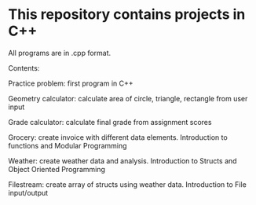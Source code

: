 # This repository contains projects in C++
All programs are in .cpp format.

Contents:

Practice problem: first program in C++

Geometry calculator: calculate area of circle, triangle, rectangle from user input

Grade calculator: calculate final grade from assignment scores

Grocery: create invoice with different data elements. Introduction to functions and Modular Programming

Weather: create weather data and analysis. Introduction to Structs and Object Oriented Programming

Filestream: create array of structs using weather data. Introduction to File input/output
